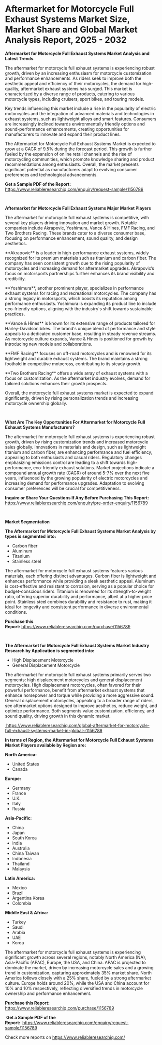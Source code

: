 <p><h1>Aftermarket for Motorcycle Full Exhaust Systems Market Size, Market Share and Global Market Analysis Report, 2025 - 2032</h1></p><p><strong>Aftermarket for Motorcycle Full Exhaust Systems Market Analysis and Latest Trends</strong></p>
<p><p>The aftermarket for motorcycle full exhaust systems is experiencing robust growth, driven by an increasing enthusiasm for motorcycle customization and performance enhancements. As riders seek to improve both the aesthetic appeal and efficiency of their motorcycles, the demand for high-quality, aftermarket exhaust systems has surged. This market is characterized by a diverse range of products, catering to various motorcycle types, including cruisers, sport bikes, and touring models.</p><p>Key trends influencing this market include a rise in the popularity of electric motorcycles and the integration of advanced materials and technologies in exhaust systems, such as lightweight alloys and smart features. Consumers are increasingly inclined towards environmentally friendly options and sound-performance enhancements, creating opportunities for manufacturers to innovate and expand their product lines.</p><p>The Aftermarket for Motorcycle Full Exhaust Systems Market is expected to grow at a CAGR of 9.5% during the forecast period. This growth is further fueled by the expansion of online retail channels and the rise of motorcycling communities, which promote knowledge sharing and product recommendations among enthusiasts. Overall, the market presents significant potential as manufacturers adapt to evolving consumer preferences and technological advancements.</p></p>
<p><strong>Get a Sample PDF of the Report:&nbsp;</strong> <a href="https://www.reliableresearchiq.com/enquiry/request-sample/1156789?utm_campaign=3318&utm_medium=2&utm_source=Github&utm_content=ia&utm_term=21032025&utm_id=aftermarket-for-motorcycle-full-exhaust-systems">https://www.reliableresearchiq.com/enquiry/request-sample/1156789</a></p>
<p>&nbsp;</p>
<p><strong>Aftermarket for Motorcycle Full Exhaust Systems Major Market Players</strong></p>
<p><p>The aftermarket for motorcycle full exhaust systems is competitive, with several key players driving innovation and market growth. Notable companies include Akrapovic, Yoshimura, Vance & Hines, FMF Racing, and Two Brothers Racing. These brands cater to a diverse consumer base, focusing on performance enhancement, sound quality, and design aesthetics.</p><p>**Akrapovic** is a leader in high-performance exhaust systems, widely recognized for its premium materials such as titanium and carbon fiber. The company has seen consistent growth due to the rising popularity of motorcycles and increasing demand for aftermarket upgrades. Akrapovic’s focus on motorsports partnerships further enhances its brand visibility and credibility.</p><p>**Yoshimura**, another prominent player, specializes in performance exhaust systems for racing and recreational motorcycles. The company has a strong legacy in motorsports, which boosts its reputation among performance enthusiasts. Yoshimura is expanding its product line to include eco-friendly options, aligning with the industry's shift towards sustainable practices.</p><p>**Vance & Hines** is known for its extensive range of products tailored for Harley-Davidson bikes. The brand's unique blend of performance and style appeals to a dedicated customer base, resulting in steady revenue streams. As motorcycle culture expands, Vance & Hines is positioned for growth by introducing new models and collaborations.</p><p>**FMF Racing** focuses on off-road motorcycles and is renowned for its lightweight and durable exhaust systems. The brand maintains a strong foothold in competitive motocross, contributing to its steady growth.</p><p>**Two Brothers Racing** offers a wide array of exhaust systems with a focus on customization. As the aftermarket industry evolves, demand for tailored solutions enhances their growth prospects.</p><p>Overall, the motorcycle full exhaust systems market is expected to expand significantly, driven by rising personalization trends and increasing motorcycle ownership globally.</p></p>
<p>&nbsp;</p>
<p><strong>What Are The Key Opportunities For Aftermarket for Motorcycle Full Exhaust Systems Manufacturers?</strong></p>
<p><p>The aftermarket for motorcycle full exhaust systems is experiencing robust growth, driven by rising customization trends and increased motorcycle sales globally. Innovations in materials and design, such as lightweight titanium and carbon fiber, are enhancing performance and fuel efficiency, appealing to both enthusiasts and casual riders. Regulatory changes emphasizing emissions control are leading to a shift towards high-performance, eco-friendly exhaust solutions. Market projections indicate a compound annual growth rate (CAGR) of around 5-7% over the next five years, influenced by the growing popularity of electric motorcycles and increasing demand for performance upgrades. Adaptation to evolving consumer preferences will be crucial for competitiveness.</p></p>
<p><strong>Inquire or Share Your Questions If Any Before Purchasing This Report:</strong> <a href="https://www.reliableresearchiq.com/enquiry/pre-order-enquiry/1156789?utm_campaign=3318&utm_medium=2&utm_source=Github&utm_content=ia&utm_term=21032025&utm_id=aftermarket-for-motorcycle-full-exhaust-systems">https://www.reliableresearchiq.com/enquiry/pre-order-enquiry/1156789</a></p>
<p>&nbsp;</p>
<p><strong>Market Segmentation</strong></p>
<p><strong>The Aftermarket for Motorcycle Full Exhaust Systems Market Analysis by types is segmented into:</strong></p>
<p><ul><li>Carbon fiber</li><li>Aluminum</li><li>Titanium</li><li>Stainless steel</li></ul></p>
<p><p>The aftermarket for motorcycle full exhaust systems features various materials, each offering distinct advantages. Carbon fiber is lightweight and enhances performance while providing a sleek aesthetic appeal. Aluminum is cost-effective and resistant to corrosion, serving as a popular choice for budget-conscious riders. Titanium is renowned for its strength-to-weight ratio, offering superior durability and performance, albeit at a higher price point. Stainless steel combines durability and resistance to rust, making it ideal for longevity and consistent performance in diverse environmental conditions.</p></p>
<p><strong>Purchase this Report:&nbsp;</strong><a href="https://www.reliableresearchiq.com/purchase/1156789?utm_campaign=3318&utm_medium=2&utm_source=Github&utm_content=ia&utm_term=21032025&utm_id=aftermarket-for-motorcycle-full-exhaust-systems">https://www.reliableresearchiq.com/purchase/1156789</a></p>
<p>&nbsp;</p>
<p><strong>The Aftermarket for Motorcycle Full Exhaust Systems Market Industry Research by Application is segmented into:</strong></p>
<p><ul><li>High Displacement Motorcycle</li><li>General Displacement Motorcycle</li></ul></p>
<p><p>The aftermarket for motorcycle full exhaust systems primarily serves two segments: high displacement motorcycles and general displacement motorcycles. High displacement motorcycles, often favored for their powerful performance, benefit from aftermarket exhaust systems that enhance horsepower and torque while providing a more aggressive sound. General displacement motorcycles, appealing to a broader range of riders, see aftermarket options designed to improve aesthetics, reduce weight, and optimize performance. Both segments value customization, efficiency, and sound quality, driving growth in this dynamic market.</p></p>
<p><a href="https://www.reliableresearchiq.com/global-aftermarket-for-motorcycle-full-exhaust-systems-market-in-global-r1156789?utm_campaign=3318&utm_medium=2&utm_source=Github&utm_content=ia&utm_term=21032025&utm_id=aftermarket-for-motorcycle-full-exhaust-systems">&nbsp;https://www.reliableresearchiq.com/global-aftermarket-for-motorcycle-full-exhaust-systems-market-in-global-r1156789</a></p>
<p><strong>In terms of Region, the Aftermarket for Motorcycle Full Exhaust Systems Market Players available by Region are:</strong></p>
<p>
    <p> <strong> North America: </strong>
        <ul>
            <li>United States</li>
            <li>Canada</li>
        </ul>
        </p> 
    <p> <strong> Europe: </strong>
        <ul>
            <li>Germany</li>
            <li>France</li>
            <li>U.K.</li>
            <li>Italy</li>
            <li>Russia</li>
        </ul>
        </p> 
    <p> <strong> Asia-Pacific: </strong>
        <ul>
            <li>China</li>
            <li>Japan</li>
            <li>South Korea</li>
            <li>India</li>
            <li>Australia</li>
            <li>China Taiwan</li>
            <li>Indonesia</li>
            <li>Thailand</li>
            <li>Malaysia</li>
        </ul>
        </p> 
    <p> <strong> Latin America: </strong>
        <ul>
            <li>Mexico</li>
            <li>Brazil</li>
            <li>Argentina Korea</li>
            <li>Colombia</li>
        </ul>
        </p> 
    <p> <strong> Middle East & Africa: </strong>
        <ul>
            <li>Turkey</li>
            <li>Saudi</li>
            <li>Arabia</li>
            <li>UAE</li>
            <li>Korea</li>
        </ul>
    </p>
    </p>
<p><p>The aftermarket for motorcycle full exhaust systems is experiencing significant growth across several regions, notably North America (NA), Asia-Pacific (APAC), Europe, the USA, and China. APAC is projected to dominate the market, driven by increasing motorcycle sales and a growing trend in customization, capturing approximately 35% market share. North America follows closely with a 25% share, fueled by a strong aftermarket culture. Europe holds around 20%, while the USA and China account for 10% and 10% respectively, reflecting diversified trends in motorcycle ownership and performance enhancement.</p></p>
<p><strong>Purchase this Report: </strong><a href="https://www.reliableresearchiq.com/purchase/1156789?utm_campaign=3318&utm_medium=2&utm_source=Github&utm_content=ia&utm_term=21032025&utm_id=aftermarket-for-motorcycle-full-exhaust-systems">https://www.reliableresearchiq.com/purchase/1156789</a></p>
<p>&nbsp;<strong>Get a Sample PDF of the Report:&nbsp;&nbsp;</strong><a href="https://www.reliableresearchiq.com/enquiry/request-sample/1156789?utm_campaign=3318&utm_medium=2&utm_source=Github&utm_content=ia&utm_term=21032025&utm_id=aftermarket-for-motorcycle-full-exhaust-systems">https://www.reliableresearchiq.com/enquiry/request-sample/1156789</a></p>
<p><strong></strong></p>
<p>Check more reports on <a href="https://www.reliableresearchiq.com/?utm_campaign=3318&utm_medium=2&utm_source=Github&utm_content=ia&utm_term=21032025&utm_id=aftermarket-for-motorcycle-full-exhaust-systems">https://www.reliableresearchiq.com/</a></p>